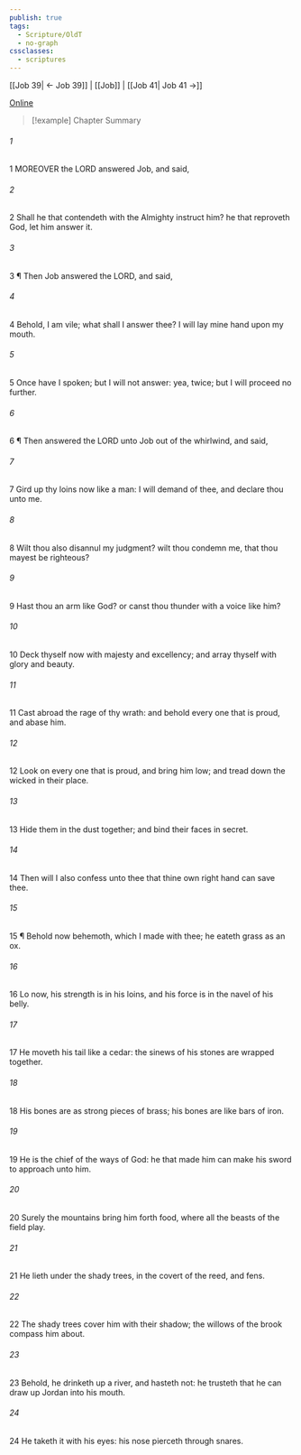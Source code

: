 ```yaml
---
publish: true
tags:
  - Scripture/OldT
  - no-graph
cssclasses:
  - scriptures
---
```

[[Job 39| ← Job 39]] | [[Job]] | [[Job 41| Job 41 →]]

[Online](https://churchofjesuschrist.org/study/scriptures/ot/job/40?lang=eng)

>[!example] Chapter Summary
>
###### 1
1 MOREOVER the LORD answered Job, and said,
###### 2
2 Shall he that contendeth with the Almighty instruct him?  he that reproveth God, let him answer it.
###### 3
3 ¶ Then Job answered the LORD, and said,
###### 4
4 Behold, I am vile; what shall I answer thee?  I will lay mine hand upon my mouth.
###### 5
5 Once have I spoken; but I will not answer: yea, twice; but I will proceed no further.
###### 6
6 ¶ Then answered the LORD unto Job out of the whirlwind, and said,
###### 7
7 Gird up thy loins now like a man: I will demand of thee, and declare thou unto me.
###### 8
8 Wilt thou also disannul my judgment?  wilt thou condemn me, that thou mayest be righteous?
###### 9
9 Hast thou an arm like God?  or canst thou thunder with a voice like him?
###### 10
10 Deck thyself now with majesty and excellency; and array thyself with glory and beauty.
###### 11
11 Cast abroad the rage of thy wrath: and behold every one that is proud, and abase him.
###### 12
12 Look on every one that is proud, and bring him low; and tread down the wicked in their place.
###### 13
13 Hide them in the dust together; and bind their faces in secret.
###### 14
14 Then will I also confess unto thee that thine own right hand can save thee.
###### 15
15 ¶ Behold now behemoth, which I made with thee; he eateth grass as an ox.
###### 16
16 Lo now, his strength is in his loins, and his force is in the navel of his belly.
###### 17
17 He moveth his tail like a cedar: the sinews of his stones are wrapped together.
###### 18
18 His bones are as strong pieces of brass; his bones are like bars of iron.
###### 19
19 He is the chief of the ways of God: he that made him can make his sword to approach unto him.
###### 20
20 Surely the mountains bring him forth food, where all the beasts of the field play.
###### 21
21 He lieth under the shady trees, in the covert of the reed, and fens.
###### 22
22 The shady trees cover him with their shadow; the willows of the brook compass him about.
###### 23
23 Behold, he drinketh up a river, and hasteth not: he trusteth that he can draw up Jordan into his mouth.
###### 24
24 He taketh it with his eyes: his nose pierceth through snares.



